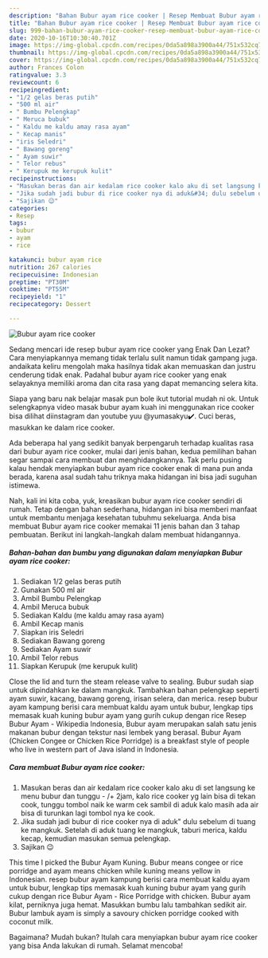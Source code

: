 ```yaml
---
description: "Bahan Bubur ayam rice cooker | Resep Membuat Bubur ayam rice cooker Yang Enak Banget"
title: "Bahan Bubur ayam rice cooker | Resep Membuat Bubur ayam rice cooker Yang Enak Banget"
slug: 999-bahan-bubur-ayam-rice-cooker-resep-membuat-bubur-ayam-rice-cooker-yang-enak-banget
date: 2020-10-16T10:30:40.701Z
image: https://img-global.cpcdn.com/recipes/0da5a898a3900a44/751x532cq70/bubur-ayam-rice-cooker-foto-resep-utama.jpg
thumbnail: https://img-global.cpcdn.com/recipes/0da5a898a3900a44/751x532cq70/bubur-ayam-rice-cooker-foto-resep-utama.jpg
cover: https://img-global.cpcdn.com/recipes/0da5a898a3900a44/751x532cq70/bubur-ayam-rice-cooker-foto-resep-utama.jpg
author: Frances Colon
ratingvalue: 3.3
reviewcount: 6
recipeingredient:
- "1/2 gelas beras putih"
- "500 ml air"
- " Bumbu Pelengkap"
- " Meruca bubuk"
- " Kaldu me kaldu amay rasa ayam"
- " Kecap manis"
- "iris Seledri"
- " Bawang goreng"
- " Ayam suwir"
- " Telor rebus"
- " Kerupuk me kerupuk kulit"
recipeinstructions:
- "Masukan beras dan air kedalam rice cooker kalo aku di set langsung ke menu bubur dan tunggu - /+ 2jam, kalo rice cooker yg lain bisa di tekan cook, tunggu tombol naik ke warm cek sambil di aduk kalo masih ada air bisa di turunkan lagi tombol nya ke cook."
- "Jika sudah jadi bubur di rice cooker nya di aduk&#34; dulu sebelum di tuang ke mangkuk. Setelah di aduk tuang ke mangkuk, taburi merica, kaldu kecap, kemudian masukan semua pelengkap."
- "Sajikan 😉"
categories:
- Resep
tags:
- bubur
- ayam
- rice

katakunci: bubur ayam rice 
nutrition: 267 calories
recipecuisine: Indonesian
preptime: "PT30M"
cooktime: "PT55M"
recipeyield: "1"
recipecategory: Dessert

---
```



![Bubur ayam rice cooker](https://img-global.cpcdn.com/recipes/0da5a898a3900a44/751x532cq70/bubur-ayam-rice-cooker-foto-resep-utama.jpg)

Sedang mencari ide resep bubur ayam rice cooker yang Enak Dan Lezat? Cara menyiapkannya memang tidak terlalu sulit namun tidak gampang juga. andaikata keliru mengolah maka hasilnya tidak akan memuaskan dan justru cenderung tidak enak. Padahal bubur ayam rice cooker yang enak selayaknya memiliki aroma dan cita rasa yang dapat memancing selera kita.

Siapa yang baru nak belajar masak pun bole ikut tutorial mudah ni ok. Untuk selengkapnya video masak bubur ayam kuah ini menggunakan rice cooker bisa dilihat diinstagram dan youtube yuu @yumasakyu✔️. Cuci beras, masukkan ke dalam rice cooker.

Ada beberapa hal yang sedikit banyak berpengaruh terhadap kualitas rasa dari bubur ayam rice cooker, mulai dari jenis bahan, kedua pemilihan bahan segar sampai cara membuat dan menghidangkannya. Tak perlu pusing kalau hendak menyiapkan bubur ayam rice cooker enak di mana pun anda berada, karena asal sudah tahu triknya maka hidangan ini bisa jadi suguhan istimewa.


Nah, kali ini kita coba, yuk, kreasikan bubur ayam rice cooker sendiri di rumah. Tetap dengan bahan sederhana, hidangan ini bisa memberi manfaat untuk membantu menjaga kesehatan tubuhmu sekeluarga. Anda bisa membuat Bubur ayam rice cooker memakai 11 jenis bahan dan 3 tahap pembuatan. Berikut ini langkah-langkah dalam membuat hidangannya.

<!--inarticleads1-->

##### Bahan-bahan dan bumbu yang digunakan dalam menyiapkan Bubur ayam rice cooker:

1. Sediakan 1/2 gelas beras putih
1. Gunakan 500 ml air
1. Ambil  Bumbu Pelengkap
1. Ambil  Meruca bubuk
1. Sediakan  Kaldu (me kaldu amay rasa ayam)
1. Ambil  Kecap manis
1. Siapkan iris Seledri
1. Sediakan  Bawang goreng
1. Sediakan  Ayam suwir
1. Ambil  Telor rebus
1. Siapkan  Kerupuk (me kerupuk kulit)


Close the lid and turn the steam release valve to sealing. Bubur sudah siap untuk dipindahkan ke dalam mangkuk. Tambahkan bahan pelengkap seperti ayam suwir, kacang, bawang goreng, irisan selera, dan merica. resep bubur ayam kampung berisi cara membuat kaldu ayam untuk bubur, lengkap tips memasak kuah kuning bubur ayam yang gurih cukup dengan rice Resep Bubur Ayam - Wikipedia Indonesia, Bubur ayam merupakan salah satu jenis makanan bubur dengan tekstur nasi lembek yang berasal. Bubur Ayam (Chicken Congee or Chicken Rice Porridge) is a breakfast style of people who live in western part of Java island in Indonesia. 

<!--inarticleads2-->

##### Cara membuat Bubur ayam rice cooker:

1. Masukan beras dan air kedalam rice cooker kalo aku di set langsung ke menu bubur dan tunggu - /+ 2jam, kalo rice cooker yg lain bisa di tekan cook, tunggu tombol naik ke warm cek sambil di aduk kalo masih ada air bisa di turunkan lagi tombol nya ke cook.
1. Jika sudah jadi bubur di rice cooker nya di aduk&#34; dulu sebelum di tuang ke mangkuk. Setelah di aduk tuang ke mangkuk, taburi merica, kaldu kecap, kemudian masukan semua pelengkap.
1. Sajikan 😉


This time I picked the Bubur Ayam Kuning. Bubur means congee or rice porridge and ayam means chicken while kuning means yellow in Indonesian. resep bubur ayam kampung berisi cara membuat kaldu ayam untuk bubur, lengkap tips memasak kuah kuning bubur ayam yang gurih cukup dengan rice Bubur Ayam - Rice Porridge with chicken. Bubur ayam kilat, perniknya juga hemat. Masukkan bumbu lalu tambahkan sedikit air. Bubur lambuk ayam is simply a savoury chicken porridge cooked with coconut milk. 

Bagaimana? Mudah bukan? Itulah cara menyiapkan bubur ayam rice cooker yang bisa Anda lakukan di rumah. Selamat mencoba!
